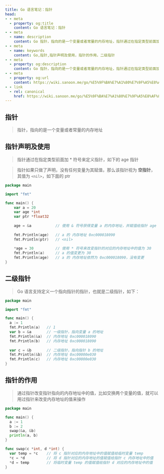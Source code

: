 ```yaml
---
title: Go 语言笔记：指针
head:
- - meta
  - property: og:title
    content: Go 语言笔记：指针
- - meta
  - name: description
    content: Go 指针，指向的是一个变量或者常量的内存地址，指针通过在指定类型前面加 * 符号来定义指针，指针如果只做了声明，没有任何变量为其赋值，那么该指针视为 **空指针**，其值为 nil
- - meta
  - name: keywords
    content: Go,指针,指针声明及使用，指针的作用，二级指针
- - meta
  - property: og:description
    content: Go 指针，指向的是一个变量或者常量的内存地址，指针通过在指定类型前面加 * 符号来定义指针，指针如果只做了声明，没有任何变量为其赋值，那么该指针视为 **空指针**，其值为 nil
- - meta
  - property: og:url
    content: https://wiki.sanoon.me/go/%E5%9F%BA%E7%A1%80%E7%9F%A5%E8%AF%86/%E6%8C%87%E9%92%88
- - link
  - rel: canonical
    href: https://wiki.sanoon.me/go/%E5%9F%BA%E7%A1%80%E7%9F%A5%E8%AF%86/%E6%8C%87%E9%92%88
---
```


## 指针

> 指针，指向的是一个变量或者常量的内存地址

## 指针声明及使用

> 指针通过在指定类型前面加 * 符号来定义指针，如下的 age 指针 

> 指针如果只做了声明，没有任何变量为其赋值，那么该指针视为 **空指针**，其值为 `<nil>`，如下面的 ptr

```go
package main

import "fmt"

func main() {
    var a = 20
    var age *int
    var ptr *float32
    
    age = &a           // 使用 & 符号获得变量 a 的内存地址，并赋值给指针 age 
    
    fmt.Println(age)   // a 的 内存地址 0xc000018090
    fmt.Println(ptr)   // <nil>
    
    *age = 30          // 使用 * 符号来改变指针的对应的内存地址中的值为 30
    fmt.Println(a)     // a 的值变更为 30
    fmt.Println(age)   // a 的 内存地址依然为 0xc000018090，没有变更
}

```

## 二级指针

> Go 语言支持定义一个指向指针的指针，也就是二级指针，如下：

```go
package main

import "fmt"

func main() {
  a := 1
  fmt.Println(a)   // 1
  var b = &a       // 一级指针，指向变量 a 的地址
  fmt.Println(&a)  // 内存地址 0xc000018090
  fmt.Println(b)   // 内存地址 0xc000018090
	
  var c = &b       // 二级指针，指向指针 b 的地址
  fmt.Println(&b)  // 内存地址 0xc00000e030
  fmt.Println(c)   // 内存地址 0xc00000e030
}
```

## 指针的作用

> 通过指针改变指针指向的内存地址中的值，比如交换两个变量的值，就可以用过指针来改变内存地址的值来操作

```go
package main

func main() {
  a := 1
  b := 2
  swap(&a, &b)
  println(a, b)
}

func swap(c *int, d *int) {
  var temp = *c    // 将 c 指针对应的内存地址中的值赋值给临时变量 temp
  *c = *d          // 将 d 指针对应的内存地址的值赋值给指针 c 内存地址中的值
  *d = temp        // 将临时变量 temp 的值赋值给指针 d 对应的内存地址中的值
}
```
